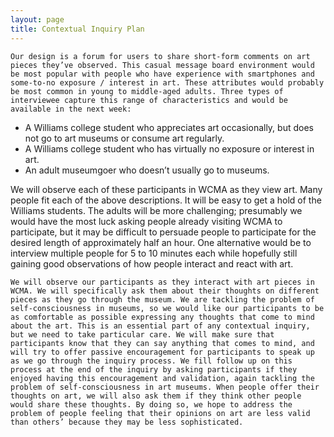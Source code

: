 ```yaml
---
layout: page
title: Contextual Inquiry Plan
---
```


	Our design is a forum for users to share short-form comments on art pieces they’ve observed. This casual message board environment would be most popular with people who have experience with smartphones and some-to-no exposure / interest in art. These attributes would probably be most common in young to middle-aged adults. Three types of interviewee capture this range of characteristics and would be available in the next week:
* A Williams college student who appreciates art occasionally, but does not go to art museums or consume art regularly.
* A Williams college student who has virtually no exposure or interest in art.
* An adult museumgoer who doesn’t usually go to museums.

We will observe each of these participants in WCMA as they view art. Many people fit each of the above descriptions. It will be easy to get a hold of the Williams students. The adults will be more challenging; presumably we would have the most luck asking people already visiting WCMA to participate, but it may be difficult to persuade people to participate for the desired length of approximately half an hour. One alternative would be to interview multiple people for 5 to 10 minutes each while hopefully still gaining good observations of how people interact and react with art.

	We will observe our participants as they interact with art pieces in WCMA. We will specifically ask them about their thoughts on different pieces as they go through the museum. We are tackling the problem of self-consciousness in museums, so we would like our participants to be as comfortable as possible expressing any thoughts that come to mind about the art. This is an essential part of any contextual inquiry, but we need to take particular care. We will make sure that participants know that they can say anything that comes to mind, and will try to offer passive encouragement for participants to speak up as we go through the inquiry process. We fill follow up on this process at the end of the inquiry by asking participants if they enjoyed having this encouragement and validation, again tackling the problem of self-consciousness in art museums. When people offer their thoughts on art, we will also ask them if they think other people would share these thoughts. By doing so, we hope to address the problem of people feeling that their opinions on art are less valid than others’ because they may be less sophisticated.

